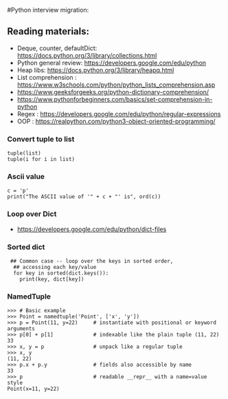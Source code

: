 #Python interview migration:

## Reading materials: 

- Deque, counter, defaultDict: https://docs.python.org/3/library/collections.html
- Python general review: https://developers.google.com/edu/python
- Heap libs:  https://docs.python.org/3/library/heapq.html
- List comprehension : https://www.w3schools.com/python/python_lists_comprehension.asp
- https://www.geeksforgeeks.org/python-dictionary-comprehension/
- https://www.pythonforbeginners.com/basics/set-comprehension-in-python
- Regex : https://developers.google.com/edu/python/regular-expressions
- OOP : https://realpython.com/python3-object-oriented-programming/

### Convert tuple to list 
```
tuple(list)
tuple(i for i in list)
```

### Ascii value 

```
c = 'p'
print("The ASCII value of '" + c + "' is", ord(c))
```

### Loop over Dict
- https://developers.google.com/edu/python/dict-files


### Sorted dict 
```
 ## Common case -- loop over the keys in sorted order,
  ## accessing each key/value
  for key in sorted(dict.keys()):
    print(key, dict[key])
```

### NamedTuple 
```buildoutcfg
>>> # Basic example
>>> Point = namedtuple('Point', ['x', 'y'])
>>> p = Point(11, y=22)     # instantiate with positional or keyword arguments
>>> p[0] + p[1]             # indexable like the plain tuple (11, 22)
33
>>> x, y = p                # unpack like a regular tuple
>>> x, y
(11, 22)
>>> p.x + p.y               # fields also accessible by name
33
>>> p                       # readable __repr__ with a name=value style
Point(x=11, y=22)
```
